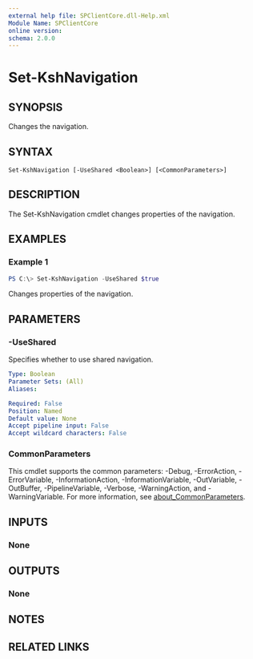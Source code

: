 ```yaml
---
external help file: SPClientCore.dll-Help.xml
Module Name: SPClientCore
online version:
schema: 2.0.0
---
```


# Set-KshNavigation

## SYNOPSIS
Changes the navigation.

## SYNTAX

```
Set-KshNavigation [-UseShared <Boolean>] [<CommonParameters>]
```

## DESCRIPTION
The Set-KshNavigation cmdlet changes properties of the navigation.

## EXAMPLES

### Example 1
```powershell
PS C:\> Set-KshNavigation -UseShared $true
```

Changes properties of the navigation.

## PARAMETERS

### -UseShared
Specifies whether to use shared navigation.

```yaml
Type: Boolean
Parameter Sets: (All)
Aliases:

Required: False
Position: Named
Default value: None
Accept pipeline input: False
Accept wildcard characters: False
```

### CommonParameters
This cmdlet supports the common parameters: -Debug, -ErrorAction, -ErrorVariable, -InformationAction, -InformationVariable, -OutVariable, -OutBuffer, -PipelineVariable, -Verbose, -WarningAction, and -WarningVariable. For more information, see [about_CommonParameters](http://go.microsoft.com/fwlink/?LinkID=113216).

## INPUTS

### None

## OUTPUTS

### None

## NOTES

## RELATED LINKS
